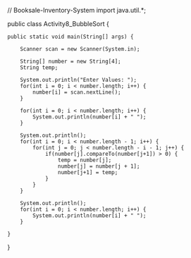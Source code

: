 // Booksale-Inventory-System
import java.util.*;

public class Activity8_BubbleSort {

	public static void main(String[] args) {
		
		Scanner scan = new Scanner(System.in);
		
		String[] number = new String[4];
		String temp;
		
		System.out.println("Enter Values: ");
		for(int i = 0; i < number.length; i++) {
			number[i] = scan.nextLine();
		}
		
		for(int i = 0; i < number.length; i++) {
			System.out.println(number[i] + " ");
		}
		
		System.out.println();
		for(int i = 0; i < number.length - 1; i++) {
			for(int j = 0; j < number.length - i - 1; j++) {
				if(number[j].compareTo(number[j+1]) > 0) {
					temp = number[j];
					number[j] = number[j + 1];
					number[j+1] = temp;
				}
			}
		}
		
		System.out.println();
		for(int i = 0; i < number.length; i++) {
			System.out.println(number[i] + " ");
		}

	}

}
